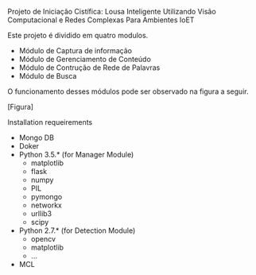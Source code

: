 Projeto de Iniciação Cistífica: Lousa Inteligente Utilizando Visão Computacional e Redes Complexas Para Ambientes IoET

Este projeto é dividido em quatro modulos. 
- Módulo de Captura de informação 
- Módulo de Gerenciamento de Conteúdo 
- Módulo de Contrução de Rede de Palavras
- Módulo de Busca

O funcionamento desses módulos pode ser observado na figura a seguir. 

[Figura]

Installation requeirements 

  - Mongo DB
  - Doker 
  - Python 3.5.* (for Manager Module)
    - matplotlib
    - flask
    - numpy
    - PIL
    - pymongo
    - networkx
    - urllib3
    - scipy
  - Python 2.7.* (for Detection Module)
    - opencv 
    - matplotlib 
    - ...
  - MCL  
